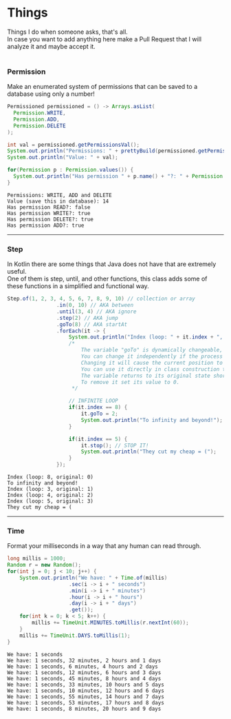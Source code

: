 # Things
Things I do when someone asks, that's all.\
In case you want to add anything here make a Pull Request that I will analyze it and maybe accept it.<br/>
<br/>

### Permission
Make an enumerated system of permissions that can be saved to a database using only a number!
```java
Permissioned permissioned = () -> Arrays.asList(
  Permission.WRITE,
  Permission.ADD,
  Permission.DELETE
);

int val = permissioned.getPermissionsVal();
System.out.println("Permissions: " + prettyBuild(permissioned.getPermissions().toArray(new Permission[0]), Enum::name, ",", "and"));
System.out.println("Value: " + val);

for(Permission p : Permission.values()) {
  System.out.println("Has permission " + p.name() + "?: " + Permission.hasVal(p.id, val));
}
```
```
Permissions: WRITE, ADD and DELETE
Value (save this in database): 14
Has permission READ?: false
Has permission WRITE?: true
Has permission DELETE?: true
Has permission ADD?: true
```

***
### Step
In Kotlin there are some things that Java does not have that are extremely useful.\
One of them is step, until, and other functions, this class adds some of these functions in a simplified and functional way.<br/>
```java
Step.of(1, 2, 3, 4, 5, 6, 7, 8, 9, 10) // collection or array
                .in(0, 10) // AKA between
                .until(3, 4) // AKA ignore
                .step(2) // AKA jump
                .goTo(8) // AKA startAt
                .forEach(it -> {
                    System.out.println("Index (loop: " + it.index + ", original: " + it.originalIndex + ")");
                    /*
                        The variable "goTo" is dynamically changeable, while the other class variables are not.
                        You can change it independently if the process is running.
                        Changing it will cause the current position to change to the position defined in this variable.
                        You can use it directly in class construction to start in a specific position.
                        The variable returns to its original state shortly after it is used.
                        To remove it set its value to 0.
                     */

                    // INFINITE LOOP
                    if(it.index == 8) {
                        it.goTo = 2;
                        System.out.println("To infinity and beyond!");
                    }

                    if(it.index == 5) {
                        it.stop(); // STOP IT!
                        System.out.println("They cut my cheap = (");
                    }
                });
```
```
Index (loop: 8, original: 0)
To infinity and beyond!
Index (loop: 3, original: 1)
Index (loop: 4, original: 2)
Index (loop: 5, original: 3)
They cut my cheap = (
```
***

### Time
Format your milliseconds in a way that any human can read through.<br/>
```java
long millis = 1000;
Random r = new Random();
for(int j = 0; j < 10; j++) {
    System.out.println("We have: " + Time.of(millis)
                    .sec(i -> i + " seconds")
                    .min(i -> i + " minutes")
                    .hour(i -> i + " hours")
                    .day(i -> i + " days")
                    .get());
    for(int k = 0; k < 5; k++) {
        millis += TimeUnit.MINUTES.toMillis(r.nextInt(60));
    }
    millis += TimeUnit.DAYS.toMillis(1);
}
```
```
We have: 1 seconds 
We have: 1 seconds, 32 minutes, 2 hours and 1 days
We have: 1 seconds, 6 minutes, 4 hours and 2 days
We have: 1 seconds, 12 minutes, 6 hours and 3 days
We have: 1 seconds, 45 minutes, 8 hours and 4 days
We have: 1 seconds, 33 minutes, 10 hours and 5 days
We have: 1 seconds, 10 minutes, 12 hours and 6 days
We have: 1 seconds, 55 minutes, 14 hours and 7 days
We have: 1 seconds, 53 minutes, 17 hours and 8 days
We have: 1 seconds, 8 minutes, 20 hours and 9 days
```
